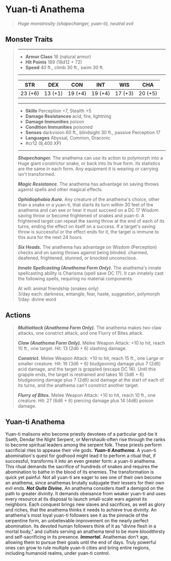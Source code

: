 # Yuan-ti Anathema
>*Huge monstrosity (shapechanger, yuan-ti), neutral evil*
## Monster Traits
>___
>- **Armor Class** 16 (natural armor)
>- **Hit Points** 189 (18d12 + 72)
>- **Speed** 40 ft., climb 30 ft., swim 30 ft.
>___
>|STR|DEX|CON|INT|WIS|CHA|
>|:---:|:---:|:---:|:---:|:---:|:---:|
>|23 (+6)|13 (+1)|19 (+4)|19 (+4)|17 (+3)|20 (+5)|
>___
>- **Skills** Perception +7, Stealth +5
>- **Damage Resistances** acid, fire, lightning
>- **Damage Immunities** poison
>- **Condition Immunities** poisoned
>- **Senses** darkvision 60 ft., blindsight 30 ft., passive Perception 17
>- **Languages** Abyssal, Common, Draconic
>- #cr12 (8,400 XP)
>___
>***Shapechanger.*** The anathema can use its action to polymorph into a Huge giant constrictor snake, or back into its true form. its statistics are the same in each form. Any equipment it is wearing or carrying isn't transformed.  
>
>***Magic Resistance.*** The anathema has advantage on saving throws against spells and other magical effects.  
>
>***Ophidiophobia Aura.*** Any creature of the anathema's choice, other than a snake or a yuan-ti, that starts its turn within 30 feet of the anathema and can see or hear it must succeed on a DC 17 Wisdom saving throw or become frightened of snakes and yuan-ti. A frightened target can repeat the saving throw at the end of each of its turns, ending the effect on itself on a success. If a target's saving throw is successful or the effect ends for it, the target is immune to this aura for the next 24 hours.  
>
>***Six Heads.*** The anathema has advantage on Wisdom (Perception) checks and on saving throws against being blinded. charmed, deafened, frightened, stunned, or knocked unconscious.  
>
>***Innate Spellcasting (Anathema Form Only).*** The anathema's innate spellcasting ability is Charisma (spell save DC 17). It can innately cast the following spells, requiring no material components:  
>
>At will: animal friendship (snakes only)  
>3/day each: darkness, entangle, fear, haste, suggestion, polymorph  
>1/day: divine word  
>
## Actions
>***Multiattack (Anathema Form Only).*** The anathema makes two claw attacks, one constrict attack, and one Flurry of Bites attack.  
>
>***Claw (Anathema Form Only).*** Melee Weapon Attack: +10 to hit, reach 10 ft., one target. Hit: 13 (2d6 + 6) slashing damage.  
>
>***Constrict.*** Melee Weapon Attack: +10 to hit, reach 15 ft., one Large or smaller creature. Hit: 16 (3d6 + 6) bludgeoning damage plus 7 (2d6) acid damage, and the target is grappled (escape DC 16). Until this grapple ends, the target is restrained and takes 16 (3d6 + 6) bludgeoning damage plus 7 (2d6) acid damage at the start of each of its turns, and the anathema can't constrict another target.  
>
>***Flurry of Bites.*** Melee Weapon Attack: +10 to hit, reach 10 ft., one creature. Hit: 27 (6d6 + 6) piercing damage plus 14 (4d6) poison damage.
## Yuan-ti Anathema
Yuan-ti malisons who become priestly devotees of a particular god-be it Sseth, Dendar the Night Serpent, or Merrshaulk-often rise through the ranks to become spiritual leaders among the serpent folk. These priests perform sacrificial rites to appease their vile gods.
***Yuan-ti Anathema.*** A yuan-ti abomination's quest for godhood might lead it to perform a ritual that, if successful, transforms it into an even greater form: a yuan-ti anathema. This ritual demands the sacrifice of hundreds of snakes and requires the abomination to bathe in the blood of its enemies. The transformation is quick yet painful.
Not all yuan-ti are eager to see one of their own become an anathema, since anathemas brutally subjugate their lessers for their own evil ends.
***Not Quite Divine.***  An anathema considers itself a demigod on the path to greater divinity. It demands obeisance from weaker yuan-ti and uses every resource at its disposal to launch small-scale wars against its neighbors. Each conquest brings new slaves and sacrifices, as well as glory and riches, that the anathema thinks it needs to achieve true divinity.
An anathema's most loyal yuan-ti followers see it as the pinnacle of the serpentine form, an unbelievable improvement on the nearly perfect abomination. Its devoted human followers think of it as "divine flesh in a mortal body," and cultists serving an anathema tend to be more bloodthirsty and self-sacrificing in its presence.
***Immortal.***  Anathemas don't age, allowing them to pursue their goals until the end of days. Truly powerful ones can grow to rule multiple yuan-ti cities and bring entire regions, including humanoid realms, under yuan-ti control.